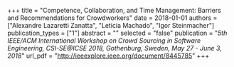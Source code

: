 +++
title = "Competence, Collaboration, and Time Management: Barriers and Recommendations for Crowdworkers"
date = 2018-01-01
authors = ["Alexandre Lazaretti Zanatta", "Leticia Machado", "Igor Steinmacher"]
publication_types = ["1"]
abstract = ""
selected = "false"
publication = "*5th IEEE/ACM International Workshop on Crowd Sourcing in Software Engineering, CSI-SE@ICSE 2018, Gothenburg, Sweden, May 27 - June 3, 2018*"
url_pdf = "http://ieeexplore.ieee.org/document/8445785"
+++

